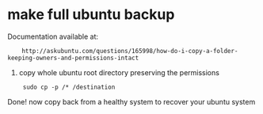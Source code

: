 make full ubuntu backup
=======================

Documentation available at:

		http://askubuntu.com/questions/165998/how-do-i-copy-a-folder-keeping-owners-and-permissions-intact

1. copy whole ubuntu root directory preserving the permissions

		sudo cp -p /* /destination

Done! now copy back from a healthy system to recover your ubuntu system